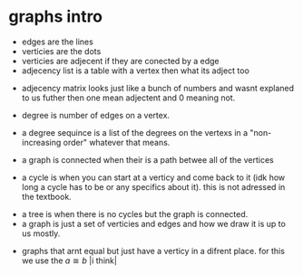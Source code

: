 # graphs intro

- edges are the lines
- verticies are the dots
- verticies are adjecent if they are conected by a edge
- adjecency list is a table with a vertex then what its adject too
* adjecency matrix looks just like a bunch of numbers and wasnt explaned to us futher then one mean adjectent and 0 meaning not.
- degree is number of edges on a vertex.
* a degree sequince is a list of the degrees on the vertexs in a "non-increasing order" whatever that means.
- a graph is connected when their is a path betwee all of the vertices
* a cycle is when you can start at a verticy and come back to it (idk how long a cycle has to be or any specifics about it). this is not adressed in the textbook.
- a tree is when there is no cycles but the graph is connected.
- a graph is just a set of verticies and edges and how we draw it is up to us mostly.
* graphs that arnt equal but just have a verticy in a difrent place. for this we use the $a  \cong  b$ |i think|
